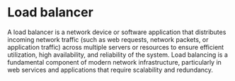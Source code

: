 # Load balancer
A load balancer is a network device or software application that distributes incoming network traffic (such as web requests, network packets, or application traffic) across multiple servers or resources to ensure efficient utilization, high availability, and reliability of the system. Load balancing is a fundamental component of modern network infrastructure, particularly in web services and applications that require scalability and redundancy.
